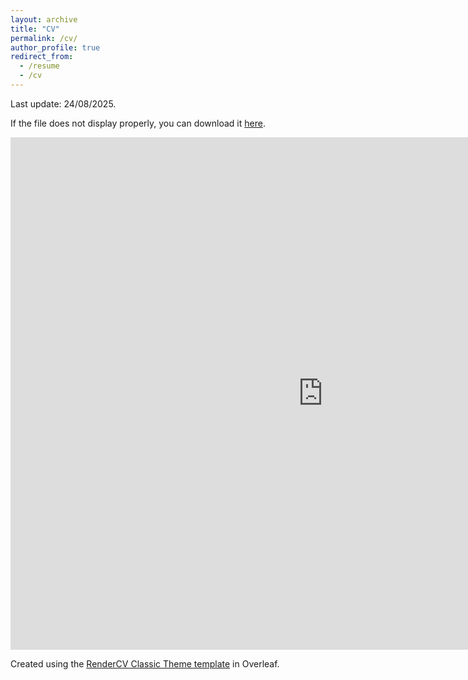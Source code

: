 ```yaml
---
layout: archive
title: "CV"
permalink: /cv/
author_profile: true
redirect_from:
  - /resume
  - /cv
---
```


Last update: 24/08/2025.

If the file does not display properly, you can download it [here](https://juanshr.github.io/files/CV.pdf).

<embed src="https://juanshr.github.io/files/CV.pdf" type="application/pdf" width="1000px" height="820px"/>
<br>

Created using the [RenderCV Classic Theme template](https://www.overleaf.com/latex/templates/rendercv-classic-theme/szbrrwnrfksk) in Overleaf.
